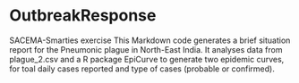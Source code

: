 # OutbreakResponse
SACEMA-Smarties exercise
This Markdown code generates a brief situation report for the Pneumonic plague in North-East India. It analyses data from plague_2.csv and a R package EpiCurve to generate two epidemic curves, for toal daily cases reported and type of cases (probable or confirmed).

